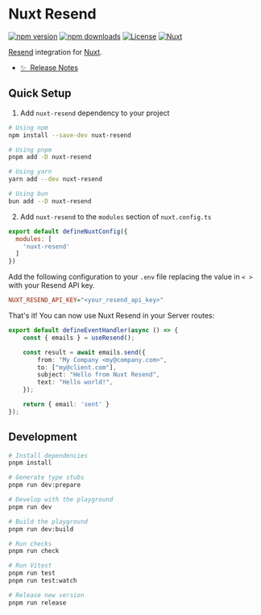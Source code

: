 # Nuxt Resend

[![npm version][npm-version-src]][npm-version-href]
[![npm downloads][npm-downloads-src]][npm-downloads-href]
[![License][license-src]][license-href]
[![Nuxt][nuxt-src]][nuxt-href]

[Resend](https://resend.com) integration for [Nuxt](https://nuxt.com).

- [✨ &nbsp;Release Notes](/CHANGELOG.md)

## Quick Setup

1. Add `nuxt-resend` dependency to your project

```bash
# Using npm
npm install --save-dev nuxt-resend

# Using pnpm
pnpm add -D nuxt-resend

# Using yarn
yarn add --dev nuxt-resend

# Using bun
bun add --D nuxt-resend
```

2. Add `nuxt-resend` to the `modules` section of `nuxt.config.ts`

```js
export default defineNuxtConfig({
  modules: [
    'nuxt-resend'
  ]
})
```

Add the following configuration to your `.env` file replacing the value in `< >` with your Resend API key.

```ini
NUXT_RESEND_API_KEY="<your_resend_api_key>"
```

That's it! You can now use Nuxt Resend in your Server routes:

```ts
export default defineEventHandler(async () => {
	const { emails } = useResend();

	const result = await emails.send({
		from: "My Company <my@company.com>",
		to: ["my@client.com"],
		subject: "Hello from Nuxt Resend",
		text: "Hello world!",
	});

	return { email: 'sent' }
});
```

## Development

```bash
# Install dependencies
pnpm install

# Generate type stubs
pnpm run dev:prepare

# Develop with the playground
pnpm run dev

# Build the playground
pnpm run dev:build

# Run checks
pnpm run check

# Run Vitest
pnpm run test
pnpm run test:watch

# Release new version
pnpm run release
```

<!-- Badges -->
[npm-version-src]: https://img.shields.io/npm/v/nuxt-resend/latest.svg?style=flat&colorA=18181B&colorB=28CF8D
[npm-version-href]: https://npmjs.com/package/nuxt-resend

[npm-downloads-src]: https://img.shields.io/npm/dm/nuxt-resend.svg?style=flat&colorA=18181B&colorB=28CF8D
[npm-downloads-href]: https://npmjs.com/package/nuxt-resend

[license-src]: https://img.shields.io/npm/l/nuxt-resend.svg?style=flat&colorA=18181B&colorB=28CF8D
[license-href]: https://npmjs.com/package/nuxt-resend

[nuxt-src]: https://img.shields.io/badge/Nuxt-18181B?logo=nuxt.js
[nuxt-href]: https://nuxt.com
